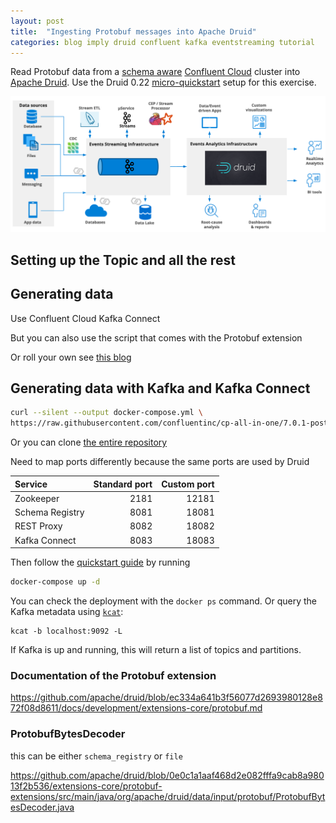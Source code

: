 ```yaml
---
layout: post
title:  "Ingesting Protobuf messages into Apache Druid"
categories: blog imply druid confluent kafka eventstreaming tutorial
---
```


Read Protobuf data from a [schema aware](https://docs.confluent.io/cloud/current/sr/schemas-manage.html) [Confluent Cloud](https://confluent.cloud) cluster into [Apache Druid](https://druid.apache.org/). Use the Druid 0.22 [micro-quickstart](https://druid.apache.org/docs/latest/tutorials/index.html) setup for this exercise.

![Streaming analytics architecture](/assets/2021-10-19-0-architecture.png)

## Setting up the Topic and all the rest

## Generating data

Use Confluent Cloud Kafka Connect

But you can also use the script that comes with the Protobuf extension

Or roll your own see [this blog](https://dzone.com/articles/how-to-use-protobuf-with-apache-kafka-and-schema-r)

## Generating data with Kafka and Kafka Connect

```bash
curl --silent --output docker-compose.yml \ 
https://raw.githubusercontent.com/confluentinc/cp-all-in-one/7.0.1-post/cp-all-in-one-community/docker-compose.yml
```

Or you can clone [the entire repository](https://github.com/confluentinc/cp-all-in-one)

Need to map ports differently because the same ports are used by Druid

|Service |Standard port |Custom port |
|:---|---:|---:|
|Zookeeper | 2181| 12181|
|Schema Registry | 8081| 18081|
|REST Proxy | 8082| 18082|
|Kafka Connect | 8083| 18083|

Then follow the [quickstart guide](https://docs.confluent.io/platform/current/quickstart/ce-docker-quickstart.html#step-1-download-and-start-cp) by running

```bash
docker-compose up -d
```

You can check the deployment with the `docker ps` command. Or query the Kafka metadata using [`kcat`](https://docs.confluent.io/platform/current/app-development/kafkacat-usage.html):
```
kcat -b localhost:9092 -L
```
If Kafka is up and running, this will return a list of topics and partitions.


### Documentation of the Protobuf extension

https://github.com/apache/druid/blob/ec334a641b3f56077d2693980128e872f08d8611/docs/development/extensions-core/protobuf.md

### ProtobufBytesDecoder

this can be either `schema_registry` or `file`

https://github.com/apache/druid/blob/0e0c1a1aaf468d2e082fffa9cab8a98013f2b536/extensions-core/protobuf-extensions/src/main/java/org/apache/druid/data/input/protobuf/ProtobufBytesDecoder.java
